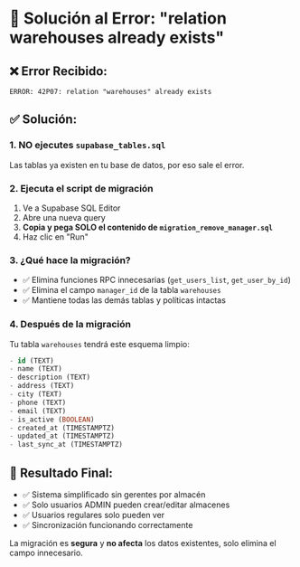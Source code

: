 # 🚨 Solución al Error: "relation warehouses already exists"

## ❌ **Error Recibido:**
```
ERROR: 42P07: relation "warehouses" already exists
```

## ✅ **Solución:**

### 1. **NO ejecutes `supabase_tables.sql`**
Las tablas ya existen en tu base de datos, por eso sale el error.

### 2. **Ejecuta el script de migración**
1. Ve a Supabase SQL Editor
2. Abre una nueva query
3. **Copia y pega SOLO el contenido de `migration_remove_manager.sql`**
4. Haz clic en "Run"

### 3. **¿Qué hace la migración?**
- ✅ Elimina funciones RPC innecesarias (`get_users_list`, `get_user_by_id`)
- ✅ Elimina el campo `manager_id` de la tabla `warehouses` 
- ✅ Mantiene todas las demás tablas y políticas intactas

### 4. **Después de la migración**
Tu tabla `warehouses` tendrá este esquema limpio:
```sql
- id (TEXT)
- name (TEXT) 
- description (TEXT)
- address (TEXT)
- city (TEXT)
- phone (TEXT)
- email (TEXT)
- is_active (BOOLEAN)
- created_at (TIMESTAMPTZ)
- updated_at (TIMESTAMPTZ)  
- last_sync_at (TIMESTAMPTZ)
```

## 🎯 **Resultado Final:**
- ✅ Sistema simplificado sin gerentes por almacén
- ✅ Solo usuarios ADMIN pueden crear/editar almacenes
- ✅ Usuarios regulares solo pueden ver
- ✅ Sincronización funcionando correctamente

La migración es **segura** y **no afecta** los datos existentes, solo elimina el campo innecesario.